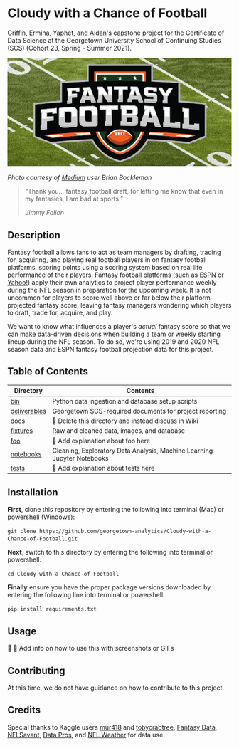 # Cloudy with a Chance of Football

Griffin, Ermina, Yaphet, and Aidan's capstone project for the Certificate of Data Science at the Georgetown University School of Continuing Studies (SCS) (Cohort 23, Spring - Summer 2021).

![Image](fixtures/images/fantasy_football_image.png)

*Photo courtesy of [Medium](https://bockles.medium.com/how-to-enjoy-fantasy-football-without-being-the-absolute-worst-bcab8b401e17) user Brian Bockleman*

> “Thank you... fantasy football draft, for letting me know that even in my fantasies, I am bad at sports.”   
> 
> *Jimmy Fallon*

## Description

Fantasy football allows fans to act as team managers by drafting, trading for, acquiring, and playing real football players in on fantasy football platforms, scoring points using a scoring system based on real life performance of their players. Fantasy football platforms (such as [ESPN](https://www.espn.com/fantasy/football/) or [Yahoo!](https://football.fantasysports.yahoo.com/)) apply their own analytics to project player performance weekly during the NFL season in preparation for the upcoming week. It is not uncommon for players to score well above or far below their platform-projected fantasy score, leaving fantasy managers wondering which players to draft, trade for, acquire, and play.

We want to know what influences a player's *actual* fantasy score so that we can make data-driven decisions when building a team or weekly starting lineup during the NFL season. To do so, we're using 2019 and 2020 NFL season data and ESPN fantasy football projection data for this project.

## Table of Contents
| **Directory**     | **Contents** |
| ----------- | ----------- |
| [bin](https://github.com/georgetown-analytics/Cloudy-with-a-Chance-of-Football/wiki/bin)      | Python data ingestion and database setup scripts |
| [deliverables](https://github.com/georgetown-analytics/Cloudy-with-a-Chance-of-Football/wiki/deliverables)   | Georgetown SCS-required documents for project reporting |
| docs   | :bug: Delete this directory and instead discuss in Wiki |
| [fixtures](https://github.com/georgetown-analytics/Cloudy-with-a-Chance-of-Football/wiki/fixtures)   | Raw and cleaned data, images, and database |
| [foo](https://github.com/georgetown-analytics/Cloudy-with-a-Chance-of-Football/wiki/foo)   | :bug: Add explanation about foo here |
| [notebooks](https://github.com/georgetown-analytics/Cloudy-with-a-Chance-of-Football/wiki/notebooks)   | Cleaning, Exploratory Data Analysis, Machine Learning Jupyter Notebooks |
| [tests](https://github.com/georgetown-analytics/Cloudy-with-a-Chance-of-Football/wiki/notebooks)   | :bug: Add explanation about tests here |

## Installation
**First**, clone this repository by entering the following into terminal (Mac) or powershell (Windows):

```git clone https://github.com/georgetown-analytics/Cloudy-with-a-Chance-of-Football.git```

**Next**, switch to this directory by entering the following into terminal or powershell:

```cd Cloudy-with-a-Chance-of-Football```

**Finally** ensure you have the proper package versions downloaded by entering the following line into terminal or powershell:

```pip install requirements.txt```

## Usage
🏈 🐛 Add info on how to use this with screenshots or GIFs

## Contributing
At this time, we do not have guidance on how to contribute to this project.

## Credits
Special thanks to Kaggle users [mur418](https://www.kaggle.com/mur418/espn-2019-stats-and-2020-nfl-fantasy-projections) and [tobycrabtree](https://www.kaggle.com/tobycrabtree/nfl-scores-and-betting-data), [Fantasy Data](fantasydata.com), [NFLSavant](http://nflsavant.com/), [Data Pros](https://www.fantasyfootballdatapros.com/), and [NFL Weather](http://www.nflweather.com/) for data use.
